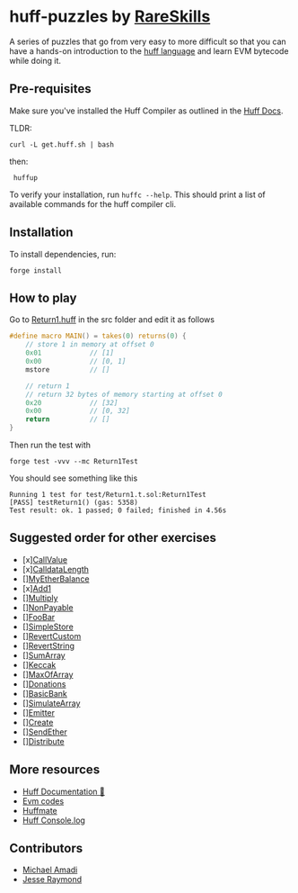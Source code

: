# huff-puzzles by [RareSkills](https://www.rareskills.io)

A series of puzzles that go from very easy to more difficult so that you can have a hands-on introduction to the [huff language](https://huff.sh) and learn EVM bytecode while doing it.

## Pre-requisites

Make sure you've installed the Huff Compiler as outlined in the [Huff Docs](https://docs.huff.sh/get-started/installing/#installing-huff).

TLDR:

    curl -L get.huff.sh | bash

then:

     huffup

To verify your installation, run `huffc --help`. This should print a list of available commands for the huff compiler cli.

## Installation

To install dependencies, run:

    forge install

## How to play

Go to [Return1.huff](https://github.com/rareskills/huff-puzzles/blob/main/src/Return1.huff) in the src folder and edit it as follows

```c
#define macro MAIN() = takes(0) returns(0) {
    // store 1 in memory at offset 0
    0x01            // [1]
    0x00            // [0, 1]
    mstore          // []

    // return 1
    // return 32 bytes of memory starting at offset 0
    0x20            // [32]
    0x00            // [0, 32]
    return          // []
}
```

Then run the test with

    forge test -vvv --mc Return1Test

You should see something like this

    Running 1 test for test/Return1.t.sol:Return1Test
    [PASS] testReturn1() (gas: 5358)
    Test result: ok. 1 passed; 0 failed; finished in 4.56s

## Suggested order for other exercises

- [x][CallValue](https://github.com/rareskills/huff-puzzles/blob/main/src/CallValue.huff)
- [x][CalldataLength](https://github.com/rareskills/huff-puzzles/blob/main/src/CalldataLength.length)
- [][MyEtherBalance](https://github.com/rareskills/huff-puzzles/blob/main/src/MyEtherBalance.length)
- [x][Add1](https://github.com/rareskills/huff-puzzles/blob/main/src/Add1.huff)
- [][Multiply](https://github.com/rareskills/huff-puzzles/blob/main/src/Multiply.huff)
- [][NonPayable](https://github.com/rareskills/huff-puzzles/blob/main/src/NonPayable.huff)
- [][FooBar](https://github.com/rareskills/huff-puzzles/blob/main/src/FooBar.huff)
- [][SimpleStore](https://github.com/rareskills/huff-puzzles/blob/main/src/SimpleStore.huff)
- [][RevertCustom](https://github.com/rareskills/huff-puzzles/blob/main/src/RevertCustom.huff)
- [][RevertString](https://github.com/rareskills/huff-puzzles/blob/main/src/RevertString.huff)
- [][SumArray](https://github.com/rareskills/huff-puzzles/blob/main/src/SumArray.huff)
- [][Keccak](https://github.com/rareskills/huff-puzzles/blob/main/src/Keccak.huff)
- [][MaxOfArray](https://github.com/rareskills/huff-puzzles/blob/main/src/MaxOfArray.huff)
- [][Donations](https://github.com/rareskills/huff-puzzles/blob/main/src/Donations.huff)
- [][BasicBank](https://github.com/rareskills/huff-puzzles/blob/main/src/BasicBank.huff)
- [][SimulateArray](https://github.com/rareskills/huff-puzzles/blob/main/src/SimulateArray.huff)
- [][Emitter](https://github.com/rareskills/huff-puzzles/blob/main/src/Emitter.huff)
- [][Create](https://github.com/rareskills/huff-puzzles/blob/main/src/Create.huff)
- [][SendEther](https://github.com/rareskills/huff-puzzles/blob/main/src/SendEther.huff)
- [][Distribute](https://github.com/rareskills/huff-puzzles/blob/main/src/Distribute.huff)

## More resources

- [Huff Documentation 🐴](https://docs.huff.sh/)
- [Evm codes](https://evm.codes)
- [Huffmate](https://github.com/pentagon-xyz/huffmate)
- [Huff Console.log](https://github.com/AmadiMichael/Huff-Console)

## Contributors

- [Michael Amadi](https://github.com/AmadiMichael)
- [Jesse Raymond](https://github.com/jesserc)
